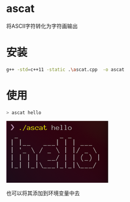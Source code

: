 # ascat

将ASCII字符转化为字符画输出



# 安装

```bash
g++ -std=c++11 -static .\ascat.cpp  -o ascat
```



# 使用

```bash
> ascat hello
```

![image-20231124140304558](./asset/image-20231124140304558.png)

也可以将其添加到环境变量中去
